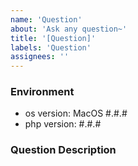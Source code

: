 ```yaml
---
name: 'Question'
about: 'Ask any question~'
title: '[Question]'
labels: 'Question'
assignees: ''
---
```


### Environment
- os version: MacOS #.#.#
- php version: #.#.#

### Question Description
